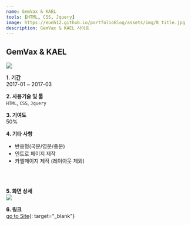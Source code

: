 ```yaml
---
name: GemVax & KAEL  
tools: [HTML, CSS, Jquery]
image: https://eunh12.github.io/portfolioBlog/assets/img/8_title.jpg
description: GemVax & KAEL 사이트  
---
```


## GemVax & KAEL   
![](https://eunh12.github.io/portfolioBlog/assets/img/8_title.jpg)  
  
**1. 기간**   
2017-01 ~ 2017-03   
  
**2. 사용기술 및 툴**   
`HTML`, `CSS`, `Jquery`   
  
**3. 기여도**   
50%   
   
**4. 기타 사항**   
- 반응형(국문/영문/중문)     
- 인트로 페이지 제작  
- 카엘페이지 제작 (레이아웃 제외)   
   
<br>    
<br>  

**5. 화면 상세**   
![](https://eunh12.github.io/portfolioBlog/assets/img/8_cont.jpg)  
  
   
**6. 링크**   
[go to Site](http://www.gemvax.com/){: target="_blank"}